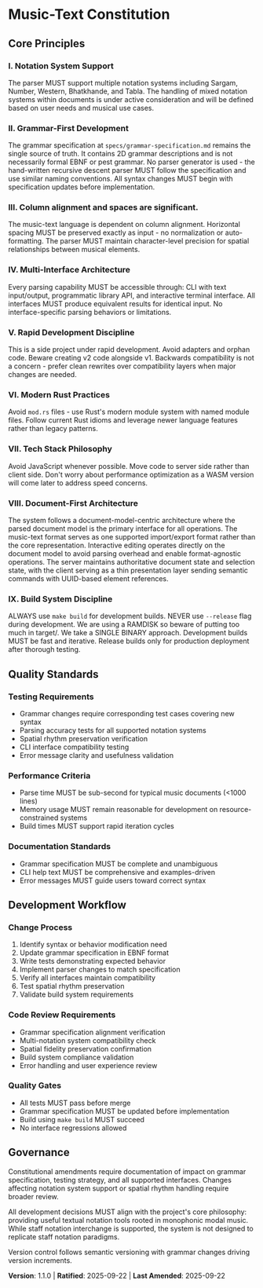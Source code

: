 <!--
Sync Impact Report:
Version change: initial → 1.1.0
Modified principles: Updated governance philosophy and grammar-first development principle
- Governance: multi-cultural notation → monophonic modal music focus
- Grammar-First: formal EBNF → 2D grammar descriptions, hand-written recursive descent parser
- Spatial Rhythm Fidelity → Spatial Sensitivity
Added principles: Rapid Development Discipline, Modern Rust Practices, Tech Stack Philosophy
Added sections: Core Principles, Quality Standards, Development Workflow, Governance
Removed sections: None
Templates requiring updates: ✅ all templates created
Follow-up TODOs: Notation system mixing policy to be determined
-->

# Music-Text Constitution

## Core Principles

### I. Notation System Support
The parser MUST support multiple notation systems including Sargam, Number, Western, Bhatkhande, and Tabla. The handling of mixed notation systems within documents is under active consideration and will be defined based on user needs and musical use cases.

### II. Grammar-First Development
The grammar specification at `specs/grammar-specification.md` remains the single source of truth. It contains 2D grammar descriptions and is not necessarily formal EBNF or pest grammar. No parser generator is used - the hand-written recursive descent parser MUST follow the specification and use similar naming conventions. All syntax changes MUST begin with specification updates before implementation.

### III. Column alignment and spaces are significant.
The music-text language is dependent on column alignment. Horizontal spacing MUST be preserved exactly as input - no normalization or auto-formatting. The parser MUST maintain character-level precision for spatial relationships between musical elements.

### IV. Multi-Interface Architecture
Every parsing capability MUST be accessible through: CLI with text input/output, programmatic library API, and interactive terminal interface. All interfaces MUST produce equivalent results for identical input. No interface-specific parsing behaviors or limitations.

### V. Rapid Development Discipline
This is a side project under rapid development. Avoid adapters and orphan code. Beware creating v2 code alongside v1. Backwards compatibility is not a concern - prefer clean rewrites over compatibility layers when major changes are needed.

### VI. Modern Rust Practices
Avoid `mod.rs` files - use Rust's modern module system with named module files. Follow current Rust idioms and leverage newer language features rather than legacy patterns.

### VII. Tech Stack Philosophy
Avoid JavaScript whenever possible. Move code to server side rather than client side. Don't worry about performance optimization as a WASM version will come later to address speed concerns.

### VIII. Document-First Architecture
The system follows a document-model-centric architecture where the parsed document model is the primary interface for all operations. The music-text format serves as one supported import/export format rather than the core representation. Interactive editing operates directly on the document model to avoid parsing overhead and enable format-agnostic operations. The server maintains authoritative document state and selection state, with the client serving as a thin presentation layer sending semantic commands with UUID-based element references.

### IX. Build System Discipline
ALWAYS use `make build` for development builds. NEVER use `--release` flag during development. We are using a RAMDISK so beware of putting too much in target/. We take a SINGLE BINARY approach. Development builds MUST be fast and iterative. Release builds only for production deployment after thorough testing.

## Quality Standards

### Testing Requirements
- Grammar changes require corresponding test cases covering new syntax
- Parsing accuracy tests for all supported notation systems
- Spatial rhythm preservation verification
- CLI interface compatibility testing
- Error message clarity and usefulness validation

### Performance Criteria
- Parse time MUST be sub-second for typical music documents (<1000 lines)
- Memory usage MUST remain reasonable for development on resource-constrained systems
- Build times MUST support rapid iteration cycles

### Documentation Standards
- Grammar specification MUST be complete and unambiguous
- CLI help text MUST be comprehensive and examples-driven
- Error messages MUST guide users toward correct syntax

## Development Workflow

### Change Process
1. Identify syntax or behavior modification need
2. Update grammar specification in EBNF format
3. Write tests demonstrating expected behavior
4. Implement parser changes to match specification
5. Verify all interfaces maintain compatibility
6. Test spatial rhythm preservation
7. Validate build system requirements

### Code Review Requirements
- Grammar specification alignment verification
- Multi-notation system compatibility check
- Spatial fidelity preservation confirmation
- Build system compliance validation
- Error handling and user experience review

### Quality Gates
- All tests MUST pass before merge
- Grammar specification MUST be updated before implementation
- Build using `make build` MUST succeed
- No interface regressions allowed

## Governance

Constitutional amendments require documentation of impact on grammar specification, testing strategy, and all supported interfaces. Changes affecting notation system support or spatial rhythm handling require broader review.

All development decisions MUST align with the project's core philosophy: providing useful textual notation tools rooted in monophonic modal music. While staff notation interchange is supported, the system is not designed to replicate staff notation paradigms.

Version control follows semantic versioning with grammar changes driving version increments.

**Version**: 1.1.0 | **Ratified**: 2025-09-22 | **Last Amended**: 2025-09-22

